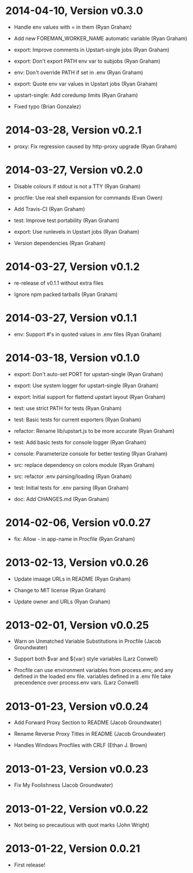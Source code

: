 2014-04-10, Version v0.3.0
==========================

 * Handle env values with = in them (Ryan Graham)

 * Add new FOREMAN_WORKER_NAME automatic variable (Ryan Graham)

 * export: Improve comments in Upstart-single jobs (Ryan Graham)

 * export: Don't export PATH env var to subjobs (Ryan Graham)

 * env: Don't override PATH if set in .env (Ryan Graham)

 * export: Quote env var values in Upstart jobs (Ryan Graham)

 * upstart-single: Add coredump limits (Ryan Graham)

 * Fixed typo (Brian Gonzalez)

2014-03-28, Version v0.2.1
==========================

 * proxy: Fix regression caused by http-proxy upgrade (Ryan Graham)

2014-03-27, Version v0.2.0
==========================

 * Disable colours if stdout is not a TTY (Ryan Graham)

 * procfile: Use real shell expansion for commands (Evan Owen)

 * Add Travis-CI (Ryan Graham)

 * test: Improve test portability (Ryan Graham)

 * export: Use runlevels in Upstart jobs (Ryan Graham)

 * Version dependencies (Ryan Graham)

2014-03-27, Version v0.1.2
==========================

 * re-release of v0.1.1 without extra files

 * Ignore npm packed tarballs (Ryan Graham)

2014-03-27, Version v0.1.1
==========================

 * env: Support #'s in quoted values in .env files (Ryan Graham)

2014-03-18, Version v0.1.0
==========================

 * export: Don't auto-set PORT for upstart-single (Ryan Graham)

 * export: Use system logger for upstart-single (Ryan Graham)

 * export: Initial support for flattend upstart layout (Ryan Graham)

 * test: use strict PATH for tests (Ryan Graham)

 * test: Basic tests for current exporters (Ryan Graham)

 * refactor: Rename lib/upstart.js to be more accurate (Ryan Graham)

 * test: Add basic tests for console logger (Ryan Graham)

 * console: Parameterize console for better testing (Ryan Graham)

 * src: replace dependency on colors module (Ryan Graham)

 * src: refactor .env parsing/loading (Ryan Graham)

 * test: Initial tests for .env parsing (Ryan Graham)

 * doc: Add CHANGES.md (Ryan Graham)

2014-02-06, Version v0.0.27
===========================

 * fix: Allow - in app-name in Procfile (Ryan Graham)

2013-02-13, Version v0.0.26
===========================

 * Update imaage URLs in README (Ryan Graham)

 * Change to MIT license (Ryan Graham)

 * Update owner and URLs (Ryan Graham)

2013-02-01, Version v0.0.25
===========================

 * Warn on Unmatched Variable Substitutions in Procfile (Jacob Groundwater)

 * Support both $var and ${var} style variables (Larz Conwell)

 * Procfile can use environment variables from process.env, and any defined in the loaded env file. variables defined in a .env file take precendence over process.env vars. (Larz Conwell)

2013-01-23, Version v0.0.24
===========================

 * Add Forward Proxy Section to README (Jacob Groundwater)

 * Rename Reverse Proxy Titles in README (Jacob Groundwater)

 * Handles Windows Procfiles with CRLF (Ethan J. Brown)

2013-01-23, Version v0.0.23
===========================

 * Fix My Foolishness (Jacob Groundwater)

2013-01-22, Version v0.0.22
===========================

 * Not being so precautious with quot marks (John Wright)

2013-01-22, Version 0.0.21
==========================

 * First release!

